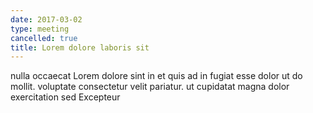```yaml
---
date: 2017-03-02
type: meeting
cancelled: true
title: Lorem dolore laboris sit
---
```

nulla occaecat Lorem dolore sint in et quis ad in fugiat esse dolor ut do mollit. voluptate consectetur velit pariatur. ut cupidatat magna dolor exercitation sed Excepteur